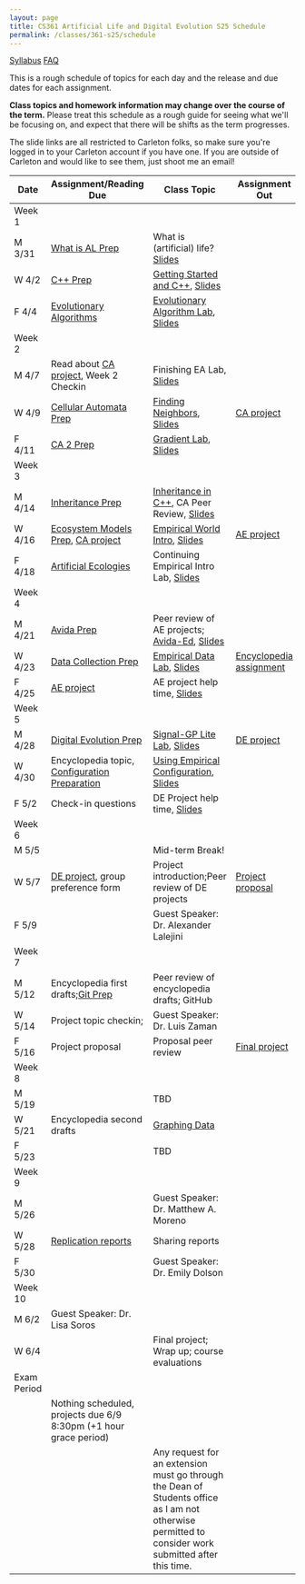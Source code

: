 ```yaml
---
layout: page
title: CS361 Artificial Life and Digital Evolution S25 Schedule
permalink: /classes/361-s25/schedule
---
```


[Syllabus](https://anyaevostinar.github.io/classes/361-s25/syllabus)
[FAQ](faq)

This is a rough schedule of topics for each day and the release and due dates for each assignment.

**Class topics and homework information may change over the course of the term.** Please treat this schedule as a rough guide for seeing what we'll be focusing on, and expect that there will be shifts as the term progresses.

The slide links are all restricted to Carleton folks, so make sure you're logged in to your Carleton account if you have one. If you are outside of Carleton and would like to see them, just shoot me an email!

| Date	| Assignment/Reading Due	| Class Topic |	Assignment Out |
| ------- | --------------- | ------------- | -------------- |
| Week 1 | |  | |
| M 3/31 | [What is AL Prep](intro-prep) | What is (artificial) life? [Slides](https://docs.google.com/presentation/d/1_dQ3RyPPnzJqQV0fkyZYafqOjtEtY628AK-yYRQZat8/edit?usp=sharing) |  |
| W 4/2 | [C++ Prep](cpp-prep)|	[Getting Started and C++](cpp_lab), [Slides](https://docs.google.com/presentation/d/175rsm5y-LWGS6yd6xJFBrIUdEQcS7aoPWyFQnoVWDSY/edit?usp=sharing) |	|
| F 4/4 |	[Evolutionary Algorithms](evocomp-prep)	| [Evolutionary Algorithm Lab](evo_alg_lab), [Slides](https://docs.google.com/presentation/d/1kSe_rQa_9mSOZ-J-JmpGp0R_XQ4ZmSFPdR2pkcYFehs/edit?usp=sharing)  |	 |
| Week 2 | |  | |
| M 4/7 | Read about [CA project](hw-ca), Week 2 Checkin	| Finishing EA Lab, [Slides](https://docs.google.com/presentation/d/1K6XTreah0xjEQaeLB16LgNH8zno9JDrGMAb9erMSQ_w/edit?usp=sharing) | |
| W 4/9 | [Cellular Automata Prep](ca-intro-prep)	| [Finding Neighbors](nf-lab), [Slides](https://docs.google.com/presentation/d/1PuEkv5l5tjz_a15iilrbIj-10AgxviqYcpH3BkGwcZw/edit?usp=sharing)  | [CA project](hw-ca) |
| F 4/11 | [CA 2 Prep](ca-2-prep)	| [Gradient Lab](gradient-lab), [Slides](https://docs.google.com/presentation/d/1l5dLjabav9RBcpgAQnqinVFzbAdSEQ2oWo4xizMXq40/edit?usp=sharing)	| |
| Week 3 | |  | |
| M 4/14 | [Inheritance Prep](inheritance-prep) | [Inheritance in C++](inheritance_lab), CA Peer Review, [Slides](https://docs.google.com/presentation/d/1Q98MK3XoulFJLqRWlvjoi3UggM7ydaX8QiGwUyPup34/edit?usp=sharing) |  |
| W 4/16 |	[Ecosystem Models Prep](eco-models-prep), [CA project](hw-ca) | [Empirical World Intro](empirical_intro_lab), [Slides](https://docs.google.com/presentation/d/1spNo6wZmx_ePQfC8M6OVsWfrHE7pSSdECCPvPOKWwIw/edit?usp=sharing)	| [AE project](hw-ae) |
| F 4/18 | [Artificial Ecologies](art-eco-prep) | Continuing Empirical Intro Lab, [Slides](https://docs.google.com/presentation/d/1EoEWoJQzrJWxRnPa14Jo10s3idMYwkTv2s2mLQHDJR0/edit?usp=sharing)	 |  |
| Week 4 | | | |
| M 4/21 | [Avida Prep](avida-prep) | Peer review of AE projects; [Avida-Ed](avida-ed-lab), [Slides](https://docs.google.com/presentation/d/1yVmwg65OCISubdkyq0kuN1qJggWpbCs_gTc0lmtWDvc/edit?usp=sharing) |  |
| W 4/23 |[Data Collection Prep](data-prep)	| [Empirical Data Lab](empirical_data_lab), [Slides](https://docs.google.com/presentation/d/1TA-lmlqRrAuz8QPT40wT7fdRKMX2en5GhN9id4yu44g/edit?usp=sharing) | [Encyclopedia assignment](encyclopedia-hw) |  
| F 4/25 | [AE project](hw-ae) | AE project help time, [Slides](https://docs.google.com/presentation/d/1VDkoe6FQ8QD-rT8dBAVA8wfnGc5N4spR-XBDFtO72vs/edit?usp=sharing) |   |
| Week 5 | |  | |
| M 4/28 | [Digital Evolution Prep](dig-evo-prep) | [Signal-GP Lite Lab](sgplite_lab), [Slides](https://docs.google.com/presentation/d/1QdAhZqkl7FtRX6KCXXg3sbhbhSTcb-Qr2BZaOJNdV-U/edit?usp=sharing) |  [DE project](hw-de) |
| W 4/30 |	Encyclopedia topic, [Configuration Preparation](config_intro) |[Using Empirical Configuration](emp_config_lab), [Slides](https://docs.google.com/presentation/d/1Nsi0KzLELSEGINQdFQlXyWw1x6ztErQFJfwC8naIak0/edit?usp=sharing) | |
| F 5/2 | Check-in questions  | 	DE Project help time, [Slides](https://docs.google.com/presentation/d/1R-ymdYrQFufcX3eFCYIVD39ZKGWTLYm3MaA-_L30LK0/edit?usp=sharing)	| |
| Week 6 | |  | |
| M 5/5	| |	Mid-term Break!	| |
| W 5/7 | [DE project](hw-de), group preference form | 	Project introduction;Peer review of DE projects  | [Project proposal](project-overview#proposal)|
| F 5/9 |  	| Guest Speaker: Dr. Alexander Lalejini  |  |
| Week 7 | |  | |
| M 5/12 | Encyclopedia first drafts;[Git Prep](git-prep) 	|Peer review of encyclopedia drafts; GitHub |
| W 5/14 | Project topic checkin; |  Guest Speaker: Dr. Luis Zaman  | |
| F 5/16 | Project proposal |	Proposal peer review	| [Final project](https://anyaevostinar.github.io/classes/361-f22/project-overview)  |
| Week 8 | |  | |
| M 5/19 |   | TBD 	| |
| W 5/21 | Encyclopedia second drafts | [Graphing Data](r-lab)		 | |	
| F 5/23 | 	| TBD |	|
| Week 9 | |  | |
| M 5/26 | |	Guest Speaker: Dr. Matthew A. Moreno		| |	
| W 5/28 | [Replication reports](https://anyaevostinar.github.io/classes/361-f22/project-overview#replication-drafts) |	Sharing reports | |
| F 5/30 |  | Guest Speaker: Dr. Emily Dolson	|	 |
| Week 10 | | | |
| M 6/2	| Guest Speaker: Dr. Lisa Soros |   | |
| W 6/4 |  | Final project; Wrap up; course evaluations	| |
| Exam Period | | | |
| |Nothing scheduled, projects due 6/9 8:30pm (+1 hour grace period) | | |
| | | Any request for an extension must go through the Dean of Students office as I am not otherwise permitted to consider work submitted after this time. | |